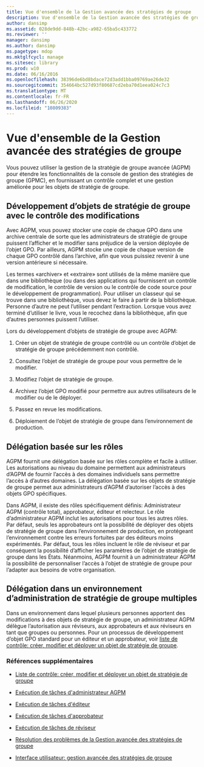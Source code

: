 ```yaml
---
title: Vue d'ensemble de la Gestion avancée des stratégies de groupe
description: Vue d'ensemble de la Gestion avancée des stratégies de groupe
author: dansimp
ms.assetid: 028de9dd-848b-42bc-a982-65ba5c433772
ms.reviewer: ''
manager: dansimp
ms.author: dansimp
ms.pagetype: mdop
ms.mktglfcycl: manage
ms.sitesec: library
ms.prod: w10
ms.date: 06/16/2016
ms.openlocfilehash: 38396de6bd8bdace72d3add1bba09769ae26de32
ms.sourcegitcommit: 354664bc527d93f80687cd2eba70d1eea024c7c3
ms.translationtype: MT
ms.contentlocale: fr-FR
ms.lasthandoff: 06/26/2020
ms.locfileid: "10809383"
---
```

# Vue d'ensemble de la Gestion avancée des stratégies de groupe


Vous pouvez utiliser la gestion de la stratégie de groupe avancée (AGPM) pour étendre les fonctionnalités de la console de gestion des stratégies de groupe (GPMC), en fournissant un contrôle complet et une gestion améliorée pour les objets de stratégie de groupe.

## Développement d’objets de stratégie de groupe avec le contrôle des modifications


Avec AGPM, vous pouvez stocker une copie de chaque GPO dans une archive centrale de sorte que les administrateurs de stratégie de groupe puissent l’afficher et le modifier sans préjudice de la version déployée de l’objet GPO. Par ailleurs, AGPM stocke une copie de chaque version de chaque GPO contrôlé dans l’archive, afin que vous puissiez revenir à une version antérieure si nécessaire.

Les termes «archiver» et «extraire» sont utilisés de la même manière que dans une bibliothèque (ou dans des applications qui fournissent un contrôle de modification, le contrôle de version ou le contrôle de code source pour le développement de programmation). Pour utiliser un classeur qui se trouve dans une bibliothèque, vous devez le faire à partir de la bibliothèque. Personne d’autre ne peut l’utiliser pendant l’extraction. Lorsque vous avez terminé d’utiliser le livre, vous le recochez dans la bibliothèque, afin que d’autres personnes puissent l’utiliser.

Lors du développement d’objets de stratégie de groupe avec AGPM:

1.  Créer un objet de stratégie de groupe contrôlé ou un contrôle d’objet de stratégie de groupe précédemment non contrôlé.

2.  Consultez l’objet de stratégie de groupe pour vous permettre de le modifier.

3.  Modifiez l’objet de stratégie de groupe.

4.  Archivez l’objet GPO modifié pour permettre aux autres utilisateurs de le modifier ou de le déployer.

5.  Passez en revue les modifications.

6.  Déploiement de l’objet de stratégie de groupe dans l’environnement de production.

## Délégation basée sur les rôles


AGPM fournit une délégation basée sur les rôles complète et facile à utiliser. Les autorisations au niveau du domaine permettent aux administrateurs d’AGPM de fournir l’accès à des domaines individuels sans permettre l’accès à d’autres domaines. La délégation basée sur les objets de stratégie de groupe permet aux administrateurs d’AGPM d’autoriser l’accès à des objets GPO spécifiques.

Dans AGPM, il existe des rôles spécifiquement définis: Administrateur AGPM (contrôle total), approbateur, éditeur et relecteur. Le rôle d’administrateur AGPM inclut les autorisations pour tous les autres rôles. Par défaut, seuls les approbateurs ont la possibilité de déployer des objets de stratégie de groupe dans l’environnement de production, en protégeant l’environnement contre les erreurs fortuites par des éditeurs moins expérimentés. Par défaut, tous les rôles incluent le rôle de réviseur et par conséquent la possibilité d’afficher les paramètres de l’objet de stratégie de groupe dans les États. Néanmoins, AGPM fournit à un administrateur AGPM la possibilité de personnaliser l’accès à l’objet de stratégie de groupe pour l’adapter aux besoins de votre organisation.

## Délégation dans un environnement d’administration de stratégie de groupe multiples


Dans un environnement dans lequel plusieurs personnes apportent des modifications à des objets de stratégie de groupe, un administrateur AGPM délègue l’autorisation aux réviseurs, aux approbateurs et aux réviseurs en tant que groupes ou personnes. Pour un processus de développement d’objet GPO standard pour un éditeur et un approbateur, voir [liste de contrôle: créer, modifier et déployer un objet de stratégie de groupe](checklist-create-edit-and-deploy-a-gpo.md).

### Références supplémentaires

-   [Liste de contrôle: créer, modifier et déployer un objet de stratégie de groupe](checklist-create-edit-and-deploy-a-gpo.md)

-   [Exécution de tâches d'administrateur AGPM](performing-agpm-administrator-tasks.md)

-   [Exécution de tâches d'éditeur](performing-editor-tasks.md)

-   [Exécution de tâches d'approbateur](performing-approver-tasks.md)

-   [Exécution de tâches de réviseur](performing-reviewer-tasks.md)

-   [Résolution des problèmes de la Gestion avancée des stratégies de groupe](troubleshooting-advanced-group-policy-management.md)

-   [Interface utilisateur: gestion avancée des stratégies de groupe](user-interface-advanced-group-policy-management.md)

 

 





